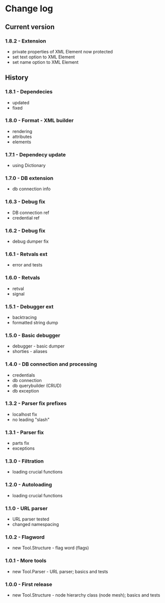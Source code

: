 # Change log
## Current version
### 1.8.2 - Extension
- private properties of XML Element now protected
- set text option to XML Element
- set name option to XML Element

## History
### 1.8.1 - Dependecies
- updated
- fixed

### 1.8.0 - Format - XML builder
- rendering
- attributes
- elements

### 1.7.1 - Dependecy update
- using Dictionary

### 1.7.0 - DB extension
- db connection info

### 1.6.3 - Debug fix
- DB connection ref
- credential ref

### 1.6.2 - Debug fix
- debug dumper fix

### 1.6.1 - Retvals ext
- error and tests

### 1.6.0 - Retvals
- retval
- signal

### 1.5.1 - Debugger ext
- backtracing
- formatted string dump

### 1.5.0 - Basic debugger
- debugger - basic dumper
- shorties - aliases

### 1.4.0 - DB connection and processing
- credentials
- db connection
- db querybuilder (CRUD)
- db exception

### 1.3.2 - Parser fix prefixes
- localhost fix
- no leading "slash"

### 1.3.1 - Parser fix
- parts fix
- exceptions

### 1.3.0 - Filtration
- loading crucial functions

### 1.2.0 - Autoloading
- loading crucial functions

### 1.1.0 - URL parser
- URL parser tested
- changed namespacing

### 1.0.2 - Flagword
- new Tool.Structure - flag word (flags)

### 1.0.1 - More tools
- new Tool.Parser - URL parser; basics and tests

### 1.0.0 - First release
- new Tool.Structure - node hierarchy class (node mesh); basics and tests